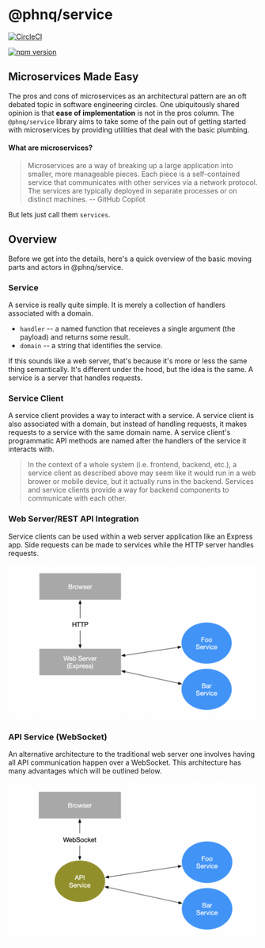 # @phnq/service

[![CircleCI](https://circleci.com/gh/pgostovic/message.svg?style=svg)](https://circleci.com/gh/pgostovic/service)

[![npm version](https://badge.fury.io/js/%40phnq%2Fservice.svg)](https://badge.fury.io/js/%40phnq%2Fservice)

## Microservices Made Easy

The pros and cons of microservices as an architectural pattern are an oft debated topic in software engineering circles. One ubiquitously shared opinion is that **ease of implementation** is not in the pros column. The `@phnq/service` library aims to take some of the pain out of getting started with microservices by providing  utilities that deal with the basic plumbing.

#### What are microservices?
> Microservices are a way of breaking up a large application into smaller, more manageable pieces. Each piece is a self-contained service that communicates with other services via a network protocol. The services are typically deployed in separate processes or on distinct machines.
-- GitHub Copilot

But lets just call them `services`.

## Overview
Before we get into the details, here's a quick overview of the basic moving parts and actors in @phnq/service.

### Service

A service is really quite simple. It is merely a collection of handlers associated with a domain.
- `handler` -- a named function that receieves a single argument (the payload) and returns some result.
- `domain` -- a string that identifies the service.

If this sounds like a web server, that's because it's more or less the same thing semantically. It's different under the hood, but the idea is the same. A service is a server that handles requests.

### Service Client

A service client provides a way to interact with a service. A service client is also associated with a domain, but instead of handling requests, it makes requests to a service with the same domain name. A service client's programmatic API methods are named after the handlers of the service it interacts with.

> In the context of a whole system (i.e. frontend, backend, etc.), a service client as described above may seem like it would run in a web brower or mobile device, but it actually runs in the backend. Services and service clients provide a way for backend components to communicate with each other.

### Web Server/REST API Integration

Service clients can be used within a web server application like an Express app. Side requests can be made to services while the HTTP server handles requests.

![Alt text](images/rest.png)

### API Service (WebSocket)

An alternative architecture to the traditional web server one involves having all API communication happen over a WebSocket. This architecture has many advantages which will be outlined below.

![Alt text](images/ws.png)


<!-- ## Getting Started -->



<!-- The `@phnq/service` library encourages an application to be broken into domain-specific services with no programmatic
interdependencies. What constitues a "domain" is arbitrary, but it is conventionally a group of related handlers, each of
which receives arguments and returns a result. Since these services are programmatically independent, they may be deployed
in separate processes or on distinct machines.

The services within an application are effectively peers, with no inherent limitations in terms of intercommunication. Imposing
encapsulation-oriented communication restrictions is not the purview of this library. Rather, communication is possble between
any two services. 
 -->
